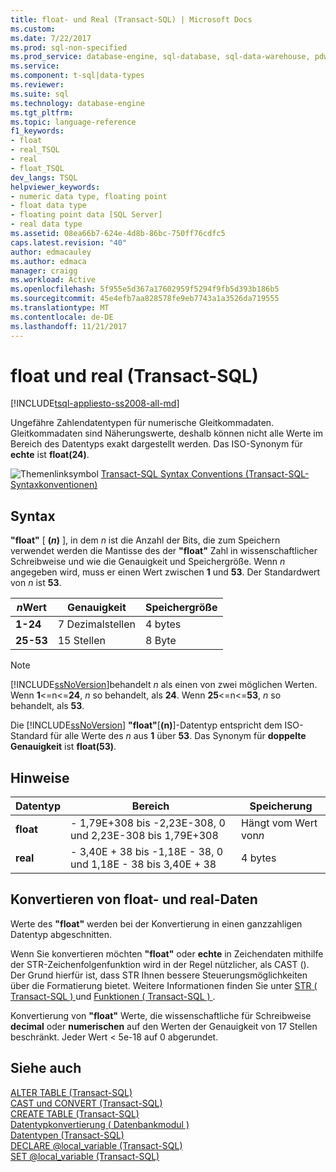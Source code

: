 ```yaml
---
title: float- und Real (Transact-SQL) | Microsoft Docs
ms.custom: 
ms.date: 7/22/2017
ms.prod: sql-non-specified
ms.prod_service: database-engine, sql-database, sql-data-warehouse, pdw
ms.service: 
ms.component: t-sql|data-types
ms.reviewer: 
ms.suite: sql
ms.technology: database-engine
ms.tgt_pltfrm: 
ms.topic: language-reference
f1_keywords:
- float
- real_TSQL
- real
- float_TSQL
dev_langs: TSQL
helpviewer_keywords:
- numeric data type, floating point
- float data type
- floating point data [SQL Server]
- real data type
ms.assetid: 08ea66b7-624e-4d8b-86bc-750ff76cdfc5
caps.latest.revision: "40"
author: edmacauley
ms.author: edmaca
manager: craigg
ms.workload: Active
ms.openlocfilehash: 5f955e5d367a17602959f5294f9fb5d393b186b5
ms.sourcegitcommit: 45e4efb7aa828578fe9eb7743a1a3526da719555
ms.translationtype: MT
ms.contentlocale: de-DE
ms.lasthandoff: 11/21/2017
---
```

# <a name="float-and-real-transact-sql"></a>float und real (Transact-SQL)
[!INCLUDE[tsql-appliesto-ss2008-all-md](../../includes/tsql-appliesto-ss2008-all-md.md)]

Ungefähre Zahlendatentypen für numerische Gleitkommadaten. Gleitkommadaten sind Näherungswerte, deshalb können nicht alle Werte im Bereich des Datentyps exakt dargestellt werden. Das ISO-Synonym für **echte** ist **float(24)**.
  
![Themenlinksymbol](../../database-engine/configure-windows/media/topic-link.gif "Topic link icon") [Transact-SQL Syntax Conventions (Transact-SQL-Syntaxkonventionen)](../../t-sql/language-elements/transact-sql-syntax-conventions-transact-sql.md)
  
## <a name="syntax"></a>Syntax  
**"float"** [ **(***n***)** ], in dem  *n*  ist die Anzahl der Bits, die zum Speichern verwendet werden die Mantisse des der **"float"** Zahl in wissenschaftlicher Schreibweise und wie die Genauigkeit und Speichergröße. Wenn  *n*  angegeben wird, muss er einen Wert zwischen **1** und **53**. Der Standardwert von  *n*  ist **53**.
  
|*n*Wert|Genauigkeit|Speichergröße|  
|---|---|---|
|**1-24**|7 Dezimalstellen|4 bytes|  
|**25-53**|15 Stellen|8 Byte|  
  
> [!NOTE]  
>  [!INCLUDE[ssNoVersion](../../includes/ssnoversion-md.md)]behandelt  *n*  als einen von zwei möglichen Werten. Wenn **1**<=n<=**24**,  *n*  so behandelt, als **24**. Wenn **25**<=n<=**53**,  *n*  so behandelt, als **53**.  
  
Die [!INCLUDE[ssNoVersion](../../includes/ssnoversion-md.md)] **"float"**[**(n)**]-Datentyp entspricht dem ISO-Standard für alle Werte des  *n*  aus **1** über **53**. Das Synonym für **doppelte Genauigkeit** ist **float(53)**.
  
## <a name="remarks"></a>Hinweise  
  
|Datentyp|Bereich|Speicherung|  
|---|---|---|
|**float**|- 1,79E+308 bis -2,23E-308, 0 und 2,23E-308 bis 1,79E+308|Hängt vom Wert von*n*|  
|**real**|- 3,40E + 38 bis -1,18E - 38, 0 und 1,18E - 38 bis 3,40E + 38|4 bytes|  
  
##  <a name="converting-float-and-real-data"></a>Konvertieren von float- und real-Daten  
Werte des **"float"** werden bei der Konvertierung in einen ganzzahligen Datentyp abgeschnitten.
  
Wenn Sie konvertieren möchten **"float"** oder **echte** in Zeichendaten mithilfe der STR-Zeichenfolgenfunktion wird in der Regel nützlicher, als CAST (). Der Grund hierfür ist, dass STR Ihnen bessere Steuerungsmöglichkeiten über die Formatierung bietet. Weitere Informationen finden Sie unter [STR &#40; Transact-SQL &#41; ](../../t-sql/functions/str-transact-sql.md) und [Funktionen &#40; Transact-SQL &#41; ](../../t-sql/functions/functions.md).
  
Konvertierung von **"float"** Werte, die wissenschaftliche für Schreibweise **decimal** oder **numerischen** auf den Werten der Genauigkeit von 17 Stellen beschränkt. Jeder Wert < 5e-18 auf 0 abgerundet.
  
## <a name="see-also"></a>Siehe auch
[ALTER TABLE &#40;Transact-SQL&#41;](../../t-sql/statements/alter-table-transact-sql.md)  
[CAST und CONVERT &#40;Transact-SQL&#41;](../../t-sql/functions/cast-and-convert-transact-sql.md)  
[CREATE TABLE &#40;Transact-SQL&#41;](../../t-sql/statements/create-table-transact-sql.md)  
[Datentypkonvertierung &#40; Datenbankmodul &#41;](../../t-sql/data-types/data-type-conversion-database-engine.md)  
[Datentypen &#40;Transact-SQL&#41;](../../t-sql/data-types/data-types-transact-sql.md)  
[DECLARE @local_variable &#40;Transact-SQL&#41;](../../t-sql/language-elements/declare-local-variable-transact-sql.md)  
[SET @local_variable &#40;Transact-SQL&#41;](../../t-sql/language-elements/set-local-variable-transact-sql.md)
  
  
